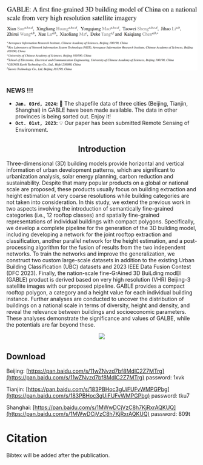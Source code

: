 <div align="center"><img src="figures/title.png" width="1000"></div>

#
### NEWS !!!
* **`Jan. 03rd, 2024`:** :rocket: The shapefile data of three cities (Beijing, Tianjin, Shanghai) in GABLE have been made available. The data in other provinces is being sorted out. Enjoy it!
* **`Oct. 01st, 2023`:** :bulb: Our paper has been submitted Remote Sensing of Environment.

## <div align="center">Introduction</div>
Three-dimensional (3D) building models provide horizontal and vertical information of urban development patterns, which are significant to urbanization analysis, solar energy planning, carbon reduction and sustainability. Despite that many popular products on a global or national scale are proposed, these products usually focus on building extraction and height estimation at very coarse resolutions while building categories are not taken into consideration. In this study, we extend the previous work in two aspects involving the introduction of semantically fine-grained categories (i.e., 12 rooftop classes) and spatially fine-grained representations of individual buildings with compact polygons. Specifically, we develop a complete pipeline for the generation of the 3D building model, including developing a network for the joint rooftop extraction and classification, another parallel network for the height estimation, and a post-processing algorithm for the fusion of results from the two independent networks. To train the networks and improve the generalization, we construct two custom large-scale datasets in addition to the existing Urban Building Classification (UBC) datasets and 2023 IEEE Data Fusion Contest (DFC 2023). Finally, the nation-scale fine-GrAined 3D BuiLding modEl (GABLE) product is derived based on very high resolution (VHR) Beijing-3 satellite images with our proposed pipeline. GABLE provides a compact rooftop polygon, a category and a height value for each individual building instance. Further analyses are conducted to uncover the distribution of buildings on a national scale in terms of diversity, height and density, and reveal the relevance between buildings and socioeconomic parameters. These analyses demonstrate the significance and values of GALBE, while the potentials are far beyond these.

<div align="center"><img src="figures/results_height_3d.png" width="800"></div>

## Download


Beijing: [https://pan.baidu.com/s/11wZNvzd7bf8MdlC2Z7MTrg](https://pan.baidu.com/s/11wZNvzd7bf8MdlC2Z7MTrg) password: 1xvk

Tianjin: [https://pan.baidu.com/s/183PBHoc3gUiFUFvWMPGPbg](https://pan.baidu.com/s/183PBHoc3gUiFUFvWMPGPbg) password: tku7

Shanghai: [https://pan.baidu.com/s/1MWwDCjVzC8h7KjRxrAQKUQ](https://pan.baidu.com/s/1MWwDCjVzC8h7KjRxrAQKUQ) password: 809t

# Citation
Bibtex will be added after the publication.

